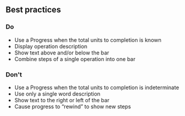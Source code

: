 ## Best practices

### Do

- Use a Progress when the total units to completion is known
- Display operation description
- Show text above and/or below the bar
- Combine steps of a single operation into one bar

### Don't

- Use a Progress when the total units to completion is indeterminate
- Use only a single word description
- Show text to the right or left of the bar
- Cause progress to “rewind” to show new steps
